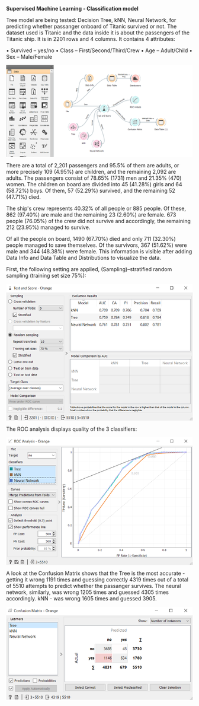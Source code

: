 **Supervised Machine Learning - Classification model** 


Tree model are being tested: Decision Tree, kNN, Neural Network, for predicting whether passanger onboard of Titanic survived or not. The dataset used is Titanic and the data inside it is about the passengers of the Titanic ship. It is in 2201 rows and 4 columns. It contains 4 attributes:

• Survived – yes/no
• Class – First/Second/Third/Crew
• Age – Adult/Child
• Sex – Male/Female


<p align="center">
<img align="center" src="https://github.com/PmnAngelov/data-mining/blob/main/Classification%20models%20-%20Titanic/imgs/c4.PNG"/>
</p>

There are a total of 2,201 passengers and 95.5% of them are adults, or more precisely 109 (4.95%) are children, and the remaining 2,092 are adults. The passengers consist of 78.65% (1731) men and 21.35% (470) women. The children on board are divided into 45 (41.28%) girls and 64 (58.72%) boys. Of them, 57 (52.29%) survived, and the remaining 52 (47.71%) died.

The ship's crew represents 40.32% of all people or 885 people. Of these, 862 (97.40%) are male and the remaining 23 (2.60%) are female. 673 people (76.05%) of the crew did not survive and accordingly, the remaining 212 (23.95%) managed to survive.

Of all the people on board, 1490 (67.70%) died and only 711 (32.30%) people managed to save themselves. Of the survivors, 367 (51.62%) were male and 344 (48.38%) were female. This information is visible after adding Data Info and Data Table and Distributions to visualize the data.

First, the following setting are applied, (Sampling)–stratified random sampling (training set size 75%):

<p align="center">
<img align="center" src="https://github.com/PmnAngelov/data-mining/blob/main/Classification%20models%20-%20Titanic/imgs/c5.PNG"/>
</p>

The ROC analysis displays quality of the 3 classifiers:

<p align="center">
<img align="center" src="https://github.com/PmnAngelov/data-mining/blob/main/Classification%20models%20-%20Titanic/imgs/c6.PNG"/>
</p>

A look at the Confusion Matrix shows that the Tree is the most accurate - getting it wrong 1191 times and guessing correctly 4319 times out of a total of 5510 attempts to predict whether the passanger survives. The neural network, similarly, was wrong 1205 times and guessed 4305 times accordingly. kNN - was wrong 1605 times and guessed 3905.

<p align="center">
<img align="center" src="https://github.com/PmnAngelov/data-mining/blob/main/Classification%20models%20-%20Titanic/imgs/c6.5.PNG"/>
</p>



